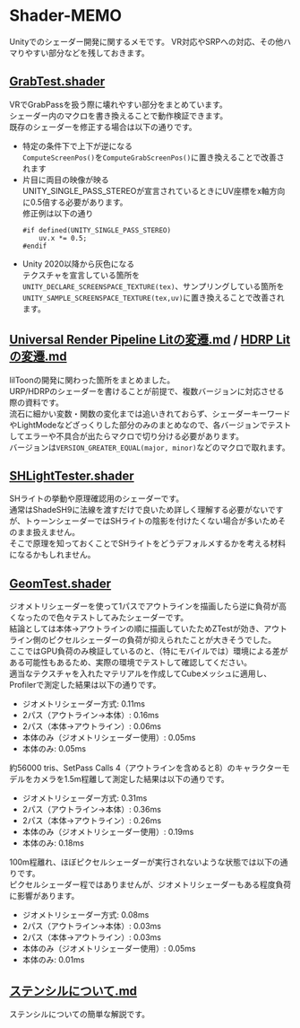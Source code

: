 # Shader-MEMO
Unityでのシェーダー開発に関するメモです。
VR対応やSRPへの対応、その他ハマりやすい部分などを残しておきます。

## [GrabTest.shader](https://github.com/lilxyzw/Shader-MEMO/blob/master/Assets/GrabTest.shader)
VRでGrabPassを扱う際に壊れやすい部分をまとめています。  
シェーダー内のマクロを書き換えることで動作検証できます。  
既存のシェーダーを修正する場合は以下の通りです。
- 特定の条件下で上下が逆になる  
  `ComputeScreenPos()`を`ComputeGrabScreenPos()`に置き換えることで改善されます
- 片目に両目の映像が映る  
  UNITY_SINGLE_PASS_STEREOが宣言されているときにUV座標をx軸方向に0.5倍する必要があります。  
  修正例は以下の通り
  ```
  #if defined(UNITY_SINGLE_PASS_STEREO)
      uv.x *= 0.5;
  #endif
  ```
- Unity 2020以降から灰色になる  
  テクスチャを宣言している箇所を`UNITY_DECLARE_SCREENSPACE_TEXTURE(tex)`、サンプリングしている箇所を`UNITY_SAMPLE_SCREENSPACE_TEXTURE(tex,uv)`に置き換えることで改善されます。

## [Universal Render Pipeline Litの変遷.md](https://github.com/lilxyzw/Shader-MEMO/blob/main/Docs/Universal%20Render%20Pipeline%20Lit%E3%81%AE%E5%A4%89%E9%81%B7.md) / [HDRP Litの変遷.md](https://github.com/lilxyzw/Shader-MEMO/blob/main/Docs/HDRP%20Lit%E3%81%AE%E5%A4%89%E9%81%B7.md)
lilToonの開発に関わった箇所をまとめました。  
URP/HDRPのシェーダーを書けることが前提で、複数バージョンに対応させる際の資料です。  
流石に細かい変数・関数の変化までは追いきれておらず、シェーダーキーワードやLightModeなどざっくりした部分のみのまとめなので、各バージョンでテストしてエラーや不具合が出たらマクロで切り分ける必要があります。  
バージョンは`VERSION_GREATER_EQUAL(major, minor)`などのマクロで取れます。

## [SHLightTester.shader](https://github.com/lilxyzw/Shader-MEMO/blob/master/Assets/SHLightTester.shader)
SHライトの挙動や原理確認用のシェーダーです。  
通常はShadeSH9に法線を渡すだけで良いため詳しく理解する必要がないですが、トゥーンシェーダーではSHライトの陰影を付けたくない場合が多いためそのまま扱えません。  
そこで原理を知っておくことでSHライトをどうデフォルメするかを考える材料になるかもしれません。

## [GeomTest.shader](https://github.com/lilxyzw/Shader-MEMO/blob/master/Assets/GeomTest.shader)
ジオメトリシェーダーを使って1パスでアウトラインを描画したら逆に負荷が高くなったので色々テストしてみたシェーダーです。  
結論としては本体->アウトラインの順に描画していたためZTestが効き、アウトライン側のピクセルシェーダーの負荷が抑えられたことが大きそうでした。  
ここではGPU負荷のみ検証しているのと、（特にモバイルでは）環境による差がある可能性もあるため、実際の環境でテストして確認してください。  
適当なテクスチャを入れたマテリアルを作成してCubeメッシュに適用し、Profilerで測定した結果は以下の通りです。
- ジオメトリシェーダー方式: 0.11ms
- 2パス（アウトライン->本体）: 0.16ms
- 2パス（本体->アウトライン）: 0.06ms
- 本体のみ（ジオメトリシェーダー使用）: 0.05ms
- 本体のみ: 0.05ms

約56000 tris、SetPass Calls 4（アウトラインを含めると8）のキャラクターモデルをカメラを1.5m程離して測定した結果は以下の通りです。
- ジオメトリシェーダー方式: 0.31ms
- 2パス（アウトライン->本体）: 0.36ms
- 2パス（本体->アウトライン）: 0.26ms
- 本体のみ（ジオメトリシェーダー使用）: 0.19ms
- 本体のみ: 0.18ms

100m程離れ、ほぼピクセルシェーダーが実行されないような状態では以下の通りです。  
ピクセルシェーダー程ではありませんが、ジオメトリシェーダーもある程度負荷に影響があります。
- ジオメトリシェーダー方式: 0.08ms
- 2パス（アウトライン->本体）: 0.03ms
- 2パス（本体->アウトライン）: 0.03ms
- 本体のみ（ジオメトリシェーダー使用）: 0.05ms
- 本体のみ: 0.01ms

## [ステンシルについて.md](https://github.com/lilxyzw/Shader-MEMO/blob/main/Docs/ステンシルについて.md)
ステンシルについての簡単な解説です。